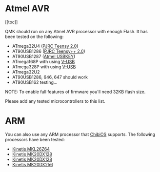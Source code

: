 # Atmel AVR

[[toc]]

QMK should run on any Atmel AVR processor with enough Flash. It has been tested on the following:

* ATmega32U4 ([PJRC Teensy 2.0](http://www.pjrc.com/teensy/))
* AT90USB1286 ([PJRC Teensy++ 2.0](http://www.pjrc.com/teensy/))
* AT90USB1287 ([Atmel USBKEY](http://www.atmel.com/tools/AT90USBKEY.aspx))
* ATmega168P with using [V-USB](http://www.obdev.at/products/vusb/index.html)
* ATmega328P with using [V-USB](http://www.obdev.at/products/vusb/index.html)
* ATmega32U2
* AT90USB1286, 646, 647 should work
* AT90USB162 testing...

NOTE: To enable full features of firmware you'll need 32KB flash size.

Please add any tested microcontrollers to this list.

# ARM

You can also use any ARM processor that [ChibiOS](http://www.chibios.org) supports. The following processors have been tested:

* [Kinetis MKL26Z64](http://www.nxp.com/products/microcontrollers-and-processors/arm-processors/kinetis-cortex-m-mcus/l-series-ultra-low-power-m0-plus/kinetis-kl2x-48-mhz-usb-ultra-low-power-microcontrollers-mcus-based-on-arm-cortex-m0-plus-core:KL2x)
* [Kinetis MK20DX128](http://www.nxp.com/assets/documents/data/en/data-sheets/K20P64M50SF0.pdf)
* [Kinetis MK20DX128](http://www.nxp.com/assets/documents/data/en/data-sheets/K20P64M50SF0.pdf)
* [Kinetis MK20DX256](http://www.nxp.com/products/microcontrollers-and-processors/arm-processors/kinetis-cortex-m-mcus/k-series-performance-m4/k2x-usb/kinetis-k20-72-mhz-full-speed-usb-mixed-signal-integration-microcontrollers-mcus-based-on-arm-cortex-m4-core:K20_72)
